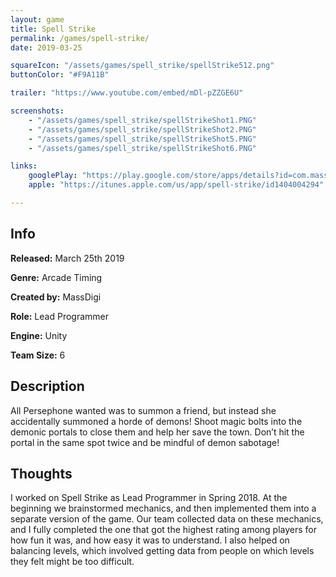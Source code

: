 ```yaml
---
layout: game
title: Spell Strike
permalink: /games/spell-strike/
date: 2019-03-25

squareIcon: "/assets/games/spell_strike/spellStrike512.png"
buttonColor: "#F9A11B"

trailer: "https://www.youtube.com/embed/mDl-pZZGE6U"

screenshots:
    - "/assets/games/spell_strike/spellStrikeShot1.PNG"
    - "/assets/games/spell_strike/spellStrikeShot2.PNG"
    - "/assets/games/spell_strike/spellStrikeShot5.PNG"
    - "/assets/games/spell_strike/spellStrikeShot6.PNG"

links:
    googlePlay: "https://play.google.com/store/apps/details?id=com.massdigi.spellstrike"
    apple: "https://itunes.apple.com/us/app/spell-strike/id1404004294"

---
```


## Info
  <p><strong>Released:</strong> March 25th 2019 </p>
  <p><strong>Genre:</strong> Arcade Timing </p>
  <p><strong>Created by:</strong> MassDigi </p>
  <p><strong>Role:</strong> Lead Programmer </p>
  <p><strong>Engine:</strong> Unity </p>
  <p><strong>Team Size:</strong> 6 </p>

## Description
All Persephone wanted was to summon a friend, but instead she accidentally summoned a horde of demons! Shoot magic bolts into the demonic portals to close them and help her save the town. Don’t hit the portal in the same spot twice and be mindful of demon sabotage!

## Thoughts
I worked on Spell Strike as Lead Programmer in Spring 2018. At the beginning we brainstormed mechanics, and then implemented them into a separate version of the game. Our team collected data on these mechanics, and I fully completed the one that got the highest rating among players for how fun it was, and how easy it was to understand. I also helped on balancing levels, which involved getting data from people on which levels they felt might be too difficult.